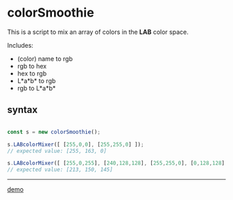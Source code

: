 # colorSmoothie
This is a script to mix an array of colors in the **LAB** color space.

Includes:
* (color) name to rgb
* rgb to hex
* hex to rgb
* L\*a\*b\* to rgb
* rgb to L\*a\*b\*

## syntax
```javascript

const s = new colorSmoothie();

s.LABcolorMixer([ [255,0,0], [255,255,0] ]); 
// expected value: [255, 163, 0]

s.LABcolorMixer([ [255,0,255], [240,128,128], [255,255,0], [0,128,128] ]); 
// expected value: [213, 150, 145] 

```
---
[demo](https://phantom22.github.io/colorSmoothie/)
